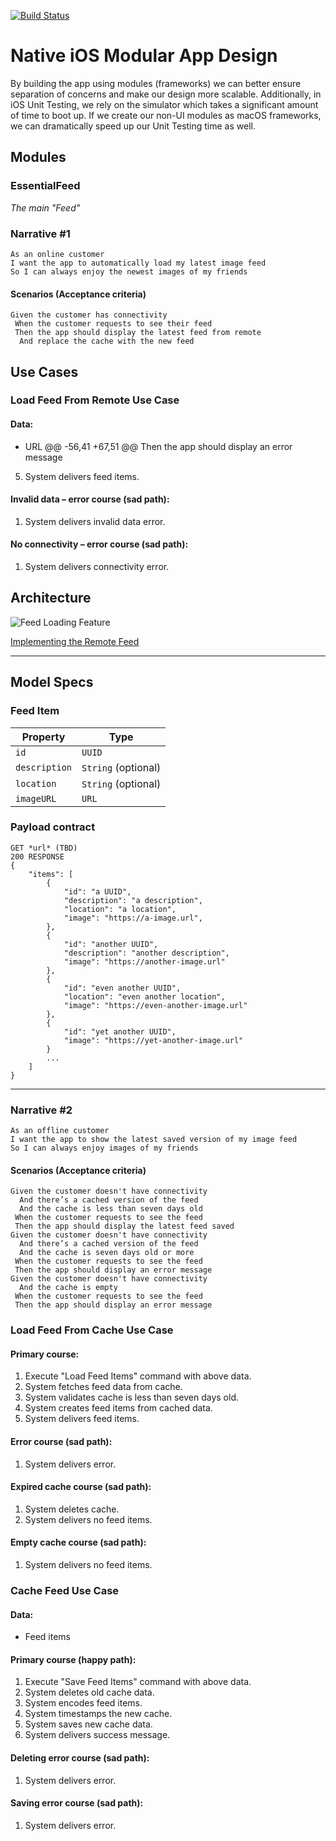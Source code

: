 [![Build Status](https://travis-ci.com/froggomad/Modular-Design.svg?branch=main)](https://travis-ci.com/froggomad/Modular-Design)
# Native iOS Modular App Design

By building the app using modules (frameworks) we can better ensure separation of concerns and make our design more scalable. Additionally, in iOS Unit Testing, we rely on the simulator which takes a significant amount of time to boot up. If we create our non-UI modules as macOS frameworks, we can dramatically speed up our Unit Testing time as well.

## Modules

### EssentialFeed
<i>The main "Feed"</i>

### Narrative #1

```
As an online customer
I want the app to automatically load my latest image feed
So I can always enjoy the newest images of my friends
```

#### Scenarios (Acceptance criteria)

```
Given the customer has connectivity
 When the customer requests to see their feed
 Then the app should display the latest feed from remote
  And replace the cache with the new feed
```

## Use Cases

### Load Feed From Remote Use Case

#### Data:
- URL
	@@ -56,41 +67,51 @@ Then the app should display an error message
5. System delivers feed items.

#### Invalid data – error course (sad path):
1. System delivers invalid data error.

#### No connectivity – error course (sad path):
1. System delivers connectivity error.

## Architecture
![Feed Loading Feature](https://user-images.githubusercontent.com/28037692/120128945-ef00ad00-c177-11eb-95f4-02eb7fa0adbb.png)

[Implementing the Remote Feed](https://github.com/essentialdevelopercom/ios-lead-essentials-feed-api-challenge/pull/237/commits/91b2e076e1a35982e39daad983dc854f38135801)
<hr>

## Model Specs
### Feed Item
| Property      | Type                |
|---------------|---------------------|
| `id`          | `UUID`              |
| `description` | `String` (optional) |
| `location`    | `String` (optional) |
| `imageURL`    | `URL`               |

### Payload contract
```
GET *url* (TBD)
200 RESPONSE
{
	"items": [
		{
			"id": "a UUID",
			"description": "a description",
			"location": "a location",
			"image": "https://a-image.url",
		},
		{
			"id": "another UUID",
			"description": "another description",
			"image": "https://another-image.url"
		},
		{
			"id": "even another UUID",
			"location": "even another location",
			"image": "https://even-another-image.url"
		},
		{
			"id": "yet another UUID",
			"image": "https://yet-another-image.url"
		}
		...
	]
}
```
<hr>

### Narrative #2

```
As an offline customer
I want the app to show the latest saved version of my image feed
So I can always enjoy images of my friends
```

#### Scenarios (Acceptance criteria)

```
Given the customer doesn't have connectivity
  And there’s a cached version of the feed
  And the cache is less than seven days old
 When the customer requests to see the feed
 Then the app should display the latest feed saved
Given the customer doesn't have connectivity
  And there’s a cached version of the feed
  And the cache is seven days old or more
 When the customer requests to see the feed
 Then the app should display an error message
Given the customer doesn't have connectivity
  And the cache is empty
 When the customer requests to see the feed
 Then the app should display an error message
```
### Load Feed From Cache Use Case

#### Primary course:
1. Execute "Load Feed Items" command with above data.
2. System fetches feed data from cache.
3. System validates cache is less than seven days old.
4. System creates feed items from cached data.
5. System delivers feed items.

#### Error course (sad path):
1. System delivers error.

#### Expired cache course (sad path): 
1. System deletes cache.
2. System delivers no feed items.

#### Empty cache course (sad path): 
1. System delivers no feed items.


### Cache Feed Use Case

#### Data:
- Feed items

#### Primary course (happy path):
1. Execute "Save Feed Items" command with above data.
2. System deletes old cache data.
3. System encodes feed items.
4. System timestamps the new cache.
5. System saves new cache data.
6. System delivers success message.

#### Deleting error course (sad path):
1. System delivers error.

#### Saving error course (sad path):
1. System delivers error.

